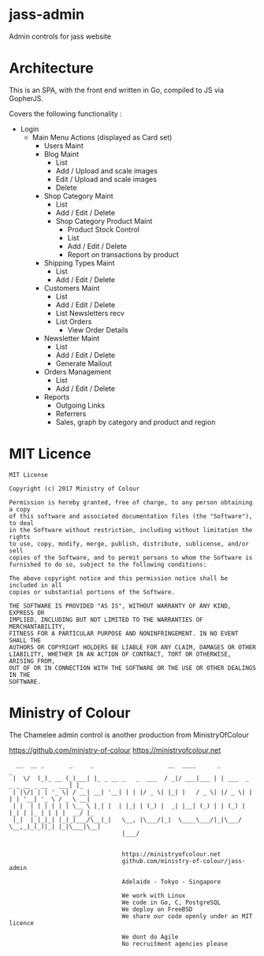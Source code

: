# jass-admin

Admin controls for jass website

# Architecture

This is an SPA, with the front end written in Go, compiled to JS via GopherJS.

Covers the following functionality :

- Login
	- Main Menu Actions (displayed as Card set)
		- Users Maint
		- Blog Maint
			- List
			- Add / Upload and scale images
			- Edit / Upload and scale images
			- Delete
		- Shop Category Maint
			- List 
			- Add / Edit / Delete
			- Shop Category Product Maint
				- Product Stock Control
				- List
				- Add / Edit / Delete
				- Report on transactions by product
		- Shipping Types Maint
			- List
			- Add / Edit / Delete
		- Customers Maint
			- List
			- Add / Edit / Delete
			- List Newsletters recv
			- List Orders
				- View Order Details
		- Newsletter Maint
			- List
			- Add / Edit / Delete
			- Generate Mailout
		- Orders Management
			- List
			- Add / Edit / Delete
		- Reports
			- Outgoing Links
			- Referrers
			- Sales, graph by category and product and region



# MIT Licence

```
MIT License

Copyright (c) 2017 Ministry of Colour

Permission is hereby granted, free of charge, to any person obtaining a copy
of this software and associated documentation files (the "Software"), to deal
in the Software without restriction, including without limitation the rights
to use, copy, modify, merge, publish, distribute, sublicense, and/or sell
copies of the Software, and to permit persons to whom the Software is
furnished to do so, subject to the following conditions:

The above copyright notice and this permission notice shall be included in all
copies or substantial portions of the Software.

THE SOFTWARE IS PROVIDED "AS IS", WITHOUT WARRANTY OF ANY KIND, EXPRESS OR
IMPLIED, INCLUDING BUT NOT LIMITED TO THE WARRANTIES OF MERCHANTABILITY,
FITNESS FOR A PARTICULAR PURPOSE AND NONINFRINGEMENT. IN NO EVENT SHALL THE
AUTHORS OR COPYRIGHT HOLDERS BE LIABLE FOR ANY CLAIM, DAMAGES OR OTHER
LIABILITY, WHETHER IN AN ACTION OF CONTRACT, TORT OR OTHERWISE, ARISING FROM,
OUT OF OR IN CONNECTION WITH THE SOFTWARE OR THE USE OR OTHER DEALINGS IN THE
SOFTWARE.
```


# Ministry of Colour

The Chamelee admin control is another production from MinistryOfColour

https://github.com/ministry-of-colour
https://ministryofcolour.net


```
  __  __ _       _     _                     __  ____      _                             _   
 |  \/  (_)_ __ (_)___| |_ _ __ _   _  ___  / _|/ ___|___ | | ___  _   _ _ __ _ __   ___| |_ 
 | |\/| | | '_ \| / __| __| '__| | | |/ _ \| |_| |   / _ \| |/ _ \| | | | '__| '_ \ / _ \ __|
 | |  | | | | | | \__ \ |_| |  | |_| | (_) |  _| |__| (_) | | (_) | |_| | |_ | | | |  __/ |_ 
 |_|  |_|_|_| |_|_|___/\__|_|   \__, |\___/|_|  \____\___/|_|\___/ \__,_|_(_)|_| |_|\___|\__|
                                |___/                                                        


                                https://ministryofcolour.net
                                github.com/ministry-of-colour/jass-admin

                                Adelaide - Tokyo - Singapore

                                We work with Linux
                                We code in Go, C, PostgreSQL
                                We deploy on FreeBSD
                                We share our code openly under an MIT licence

                                We dont do Agile
                                No recruitment agencies please
```

